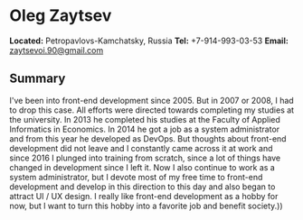 # Oleg Zaytsev

**Located:** Petropavlovs-Kamchatsky, Russia
**Tel:** +7-914-993-03-53
**Email:** [zaytsevoi.90@gmail.com](mailto:zaytsevoi.90@gmail.com)

## Summary

I've been into front-end development since 2005. But in 2007 or 2008, I had to drop this case. All efforts were directed towards completing my studies at the university. In 2013 he completed his studies at the Faculty of Applied Informatics in Economics. In 2014 he got a job as a system administrator and from this year he developed as DevOps. But thoughts about front-end development did not leave and I constantly came across it at work and since 2016 I plunged into training from scratch, since a lot of things have changed in development since I left it. Now I also continue to work as a system administrator, but I devote most of my free time to front-end development and develop in this direction to this day and also began to attract UI / UX design. I really like front-end development as a hobby for now, but I want to turn this hobby into a favorite job and benefit society.))